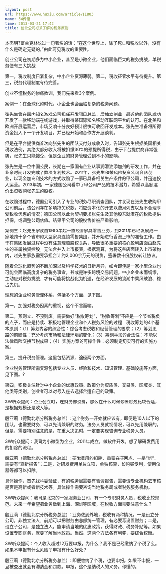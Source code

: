 ```yaml
---
layout: post
url: https://www.huxiu.com/article/11803
name: 3W传播
time: 2013-03-21 17:42
title: 创业公司必须了解的税务原则
---
```

本杰明?富兰克林说过一句著名的话：“在这个世界上，除了死亡和税收以外，没有什么是确定无疑的。”由此可见税收的重要性。

创业公司在初期多为中小企业，甚至是小微企业，他们面临巨大的税务挑战，单税务便有三大挑战

第一，税收制度日渐复杂，中小企业资源薄弱。第二，税收征管水平有待提升。第三，税务代理制度有待完善。

创业不懂税务的惨痛教训，我们先来看3个案例。

案例一：在全球化的时代，小企业也会面临复杂的税务问题。

张先生曾在国内知名游戏公司担任开发项目总监，后独立创业；最近他的团队成功开发了一款移动端在线游戏，并取得某国际知名移动互联网平台的认可。在北美和欧洲开展运营后，市场反响十分良好预计很快可收回开发成本。张先生准备将所得资金投入下一个开发项目，并已经开始和合作方开展谈判。

但是在平台提供商首次向张先生的团队支付分成收入时，告知张先生根据美国相关税收法例，其绝大部分收入将被扣缴30%的预提所得税，由于平台提供商非常强势，张先生只能接受，但是企业的财务管理受到不小的影响。

张先生是一位中国公民，长期在一家国有企业从事润滑油添加剂的研发工作，并在业余时间开发完成了数项专利技术。2011年，张先生和某风险投资公司合伙创业，以现金加专利技术的方式收购了一家已具备相关生产条件的甲公司，并迅速投入运营。2013年初，一家德国公司看中了甲公司产品的技术潜力，希望以高额溢价出资收购张先生的股权。

在收购过程中，德国公司引入了专业的税务尽职调查团队，并发现在张先生收购甲公司前后，该公司存在多项拖欠税款，将应资本化的开支以费用列支以及不合理享受税收优惠的情况；德国公司以此为契机要求张先生及其他股东就潜在的税款提供担保，或调整公司估值。结果甲公司的股权售价被严重影响。

案例三：赵先生家族自1995年起一直经营家具零售业务，到2011年已经发展成一家地跨十多个省市的大型家具连锁零售集团，并开始进行香港上市的准备工作。由于在集团发展过程中没有注意理顺股权关系，导致很多重要的核心盈利店面由赵先生的亲属独资控股，无法合并入上市报表。根据测算，为将这些店面转入上市架构内，赵先生家族需要承担合计约2,000余万元的税负，签署数十份股权转让协议。

随着全球化趋势的不断加深以及科学技术的日新月异，如今即便是一家小型企业也可能会面临高度复杂的税务事宜，甚或是许多跨境交易问题。中小企业未雨绸缪，主动应对税务挑战，才有可能将挑战化为机遇，在经济发展的浪潮中乘风破浪、稳占先机。

理想的企业税务管理体系，包括多个方面，见下图。

第一，加强对税务因素的重视，这个不言而喻。

第二，预则立、不预则废。需要做好“税收筹划”，“税收筹划”不应是一个节省税负的点子，而应是持续、积极地管理企业和个人税务风险的过程！税收筹划的4个基本原则：（1）筹划内容的综合性：综合考虑税收和经营管理的要求；（2）筹划思路的前瞻性：充分考虑市场和法律环境的变化；（3）筹划手段的合法性：不能以法律风险交换节税成果；（4）实施方案的可操作性：必须制定切实可行的实施方案。

第三，提升税务管理。这里包括资源、途径两个方面。

企业税务管理所需资源包括专业人员、经验和技术、知识管理、基础设施等方面，见下图。?

第四，积极关注针对中小企业的优惠政策。政策分为资质类、交易类、区域类、其他类等类别，创业者可以对号入座去选择合适自己的政策。

3W听众提问：企业创立时，连财务都没有，那么在什么时候设置财务比较合适，是根据规模还是收入等。

殷亚莉（德勤北京分所税务总监）：这个财务一开始就应该有，即便是10人以下的团队，也需要财务，可以先请兼职的财务。法务人员就视情况，可以先用兼职的。但是，需要特别注意的是，在重大决策时，一定要实现咨询专业税务人员。

3W听众提问：我司为小微型为企业，2011年成立，做软件开发。想了解研发费用的扣除的流程。

殷亚莉（德勤北京分所税务总监）：研发费用的扣除，重要在于两点，一是“新”，需要有“查新报告”；二是，对研发费用单独立项，单独核算，如购买专利，使用仪器等都可以扣除。

具体操作，首先找科委验证，有的税务局需要有验资报告，需要请专业机构去审核是否是高新或者新技术等。具体操作需要咨询当地税务局或者税务服务机构。

3W听众提问：我司是北京的一家服务业公司，有一个专职财务人员，税收比较规范。未来一年希望把业务做到上海、深圳等区域，在税收方面需要注意什么？

殷亚莉（德勤北京分所税务总监）：业务做到外地，税收有两种情况。一是设立分公司，非独立法人，前期可以把财务由总部统一管理，有必要再设置财务；二是，设立子公司，是独立法人，能申请当地的优惠政策，获得财政、税务补贴等。如果设置专职财务，就要了解当地政策。当然，这两个方法各有利弊，要综合权衡。

3W听众提问：个人收入超过12万要申报，为什么？我不是已经缴纳了个税了么。如果不申报有什么风险？申报有什么好处？

殷亚莉（德勤北京分所税务总监）：即便缴纳了个税，也要申报。如果不申报，一旦被查出就会有滞纳金和罚款。申报，这个是纳税人的义务。你懂的。

